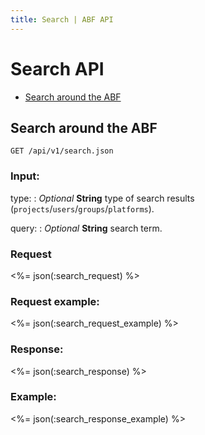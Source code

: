 ```yaml
---
title: Search | ABF API
---
```


# Search API

* [Search around the ABF](#search-around-the-abf)

## Search around the ABF

    GET /api/v1/search.json

### Input:

type:
: _Optional_ **String** type of search results (`projects`/`users`/`groups`/`platforms`).

query:
: _Optional_ **String** search term.

### Request

<%= json(:search_request) %>

### Request example:

<%= json(:search_request_example) %>

### Response:

<%= json(:search_response) %>

### Example:

<%= json(:search_response_example) %>